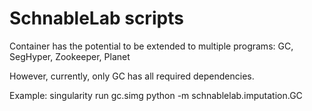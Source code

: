 
# SchnableLab scripts

Container has the potential to be extended to multiple programs:
    GC, SegHyper, Zookeeper, Planet

However, currently, only GC has all required dependencies.

Example:
    singularity run gc.simg python -m schnablelab.imputation.GC

